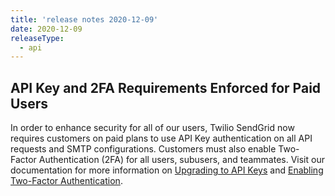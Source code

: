 ```yaml
---
title: 'release notes 2020-12-09'
date: 2020-12-09
releaseType:
  - api
---
```


## API Key and 2FA Requirements Enforced for Paid Users

In order to enhance security for all of our users, Twilio SendGrid now requires customers on paid plans to use API Key authentication on all API requests and SMTP configurations. Customers must also enable Two-Factor Authentication (2FA) for all users, subusers, and teammates. Visit our documentation for more information on [Upgrading to API Keys]({{root_url}}/for-developers/sending-email/upgrade-your-authentication-method-to-api-keys/) and [Enabling Two-Factor Authentication]({{root_url}}/ui/account-and-settings/two-factor-authentication/).